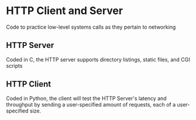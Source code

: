# HTTP Client and Server
Code to practice low-level systems calls as they pertain to networking

## HTTP Server
Coded in C, the HTTP server supports directory listings, static files, and CGI scripts

## HTTP Client
Coded in Python, the client will test the HTTP Server's latency and throughput by sending a user-specified amount of requests, each of a user-specified size.
